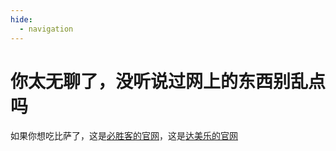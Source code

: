 ```yaml
---
hide:
  - navigation
---
```

# **你太无聊了，没听说过网上的东西别乱点吗**

如果你想吃比萨了，这是[必胜客的官网](http://www.pizzahut.com.cn)，这是[达美乐的官网](https://www.dominos.com.cn/home)